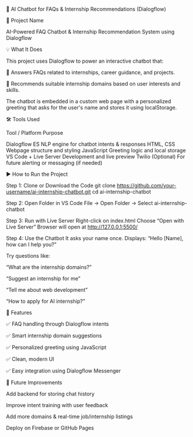 🤖 AI Chatbot for FAQs & Internship Recommendations (Dialogflow)


📌 Project Name


AI-Powered FAQ Chatbot & Internship Recommendation System using Dialogflow


💡 What It Does


This project uses Dialogflow to power an interactive chatbot that:

🧠 Answers FAQs related to internships, career guidance, and projects.

🎯 Recommends suitable internship domains based on user interests and skills.

The chatbot is embedded in a custom web page with a personalized greeting that asks for the user's name and stores it using localStorage.


🛠 Tools Used


Tool / Platform	Purpose


Dialogflow ES	NLP engine for chatbot intents & responses
HTML, CSS	Webpage structure and styling
JavaScript	Greeting logic and local storage
VS Code + Live Server	Development and live preview
Twilio (Optional)	For future alerting or messaging (if needed)


▶️ How to Run the Project


Step 1: Clone or Download the Code
  git clone https://github.com/your-username/ai-internship-chatbot.git
  cd ai-internship-chatbot

  
Step 2: Open Folder in VS Code
File → Open Folder → Select ai-internship-chatbot


Step 3: Run with Live Server
Right-click on index.html
Choose “Open with Live Server”
Browser will open at http://127.0.0.1:5500/


Step 4: Use the Chatbot
It asks your name once.
Displays: “Hello [Name], how can I help you?”


Try questions like:


“What are the internship domains?”

“Suggest an internship for me”

“Tell me about web development”

“How to apply for AI internship?”


🎯 Features


✅ FAQ handling through Dialogflow intents

✅ Smart internship domain suggestions

✅ Personalized greeting using JavaScript

✅ Clean, modern UI

✅ Easy integration using Dialogflow Messenger


🔮 Future Improvements


  Add backend for storing chat history

  Improve intent training with user feedback

  Add more domains & real-time job/internship listings

  Deploy on Firebase or GitHub Pages

